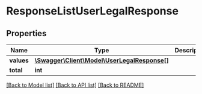# ResponseListUserLegalResponse

## Properties
Name | Type | Description | Notes
------------ | ------------- | ------------- | -------------
**values** | [**\Swagger\Client\Model\UserLegalResponse[]**](UserLegalResponse.md) |  | [optional] 
**total** | **int** |  | [optional] 

[[Back to Model list]](../README.md#documentation-for-models) [[Back to API list]](../README.md#documentation-for-api-endpoints) [[Back to README]](../README.md)



